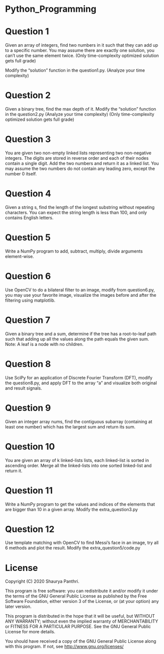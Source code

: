 # Python_Programming

# Question 1 
Given an array of integers, find two numbers in it such that they can add up to a specific number.
You may assume there are exactly one solution, you can’t use the same element twice. (Only time-complexity optimized solution gets full grade)


Modify the “solution” function in the question1.py.
(Analyze your time complexity)

# Question 2 
Given a binary tree, find the max depth of it. Modify the “solution” function in the question2.py (Analyze your time complexity) (Only time-complexity optimized solution gets full grade)

# Question 3 
You are given two non-empty linked lists representing two non-negative integers. The digits are stored in reverse order and each of their nodes contain a single digit. Add the two numbers and return it as a linked list.
You may assume the two numbers do not contain any leading zero, except the number 0 itself.


# Question 4 
Given a string s, find the length of the longest substring without repeating characters. You can expect the string length is less than 100, and only contains English letters.


# Question 5 
Write a NumPy program to add, subtract, multiply, divide arguments element-wise.

# Question 6 
Use OpenCV to do a bilateral filter to an image, modify from question6.py, you may use your favorite image, visualize the images before and after the filtering using matplotlib.

# Question 7 
Given a binary tree and a sum, determine if the tree has a root-to-leaf path such that adding up all the values along the path equals the given sum.
Note: A leaf is a node with no children.


# Question 8 
Use SciPy for an application of Discrete Fourier Transform (DFT), modify the question8.py, and apply DFT to the array “a” and visualize both original and result signals.

# Question 9 
Given an integer array nums, find the contiguous subarray (containing at least one number) which has the largest sum and return its sum.



# Question 10 
You are given an array of k linked-lists lists, each linked-list is sorted in ascending order.
Merge all the linked-lists into one sorted linked-list and return it.
 


# Question 11 
Write a NumPy program to get the values and indices of the elements that are bigger than 10 in a given array.
Modify the extra_question3.py

# Question 12 
Use template matching with OpenCV to find Messi’s face in an image, try all 6 methods and plot the result.
Modify the extra_question5/code.py


# License
Copyright (C) 2020 Shaurya Panthri.

This program is free software: you can redistribute it and/or modify it under the terms of the GNU General Public License as published by the Free Software Foundation, either version 3 of the License, or (at your option) any later version.

This program is distributed in the hope that it will be useful, but WITHOUT ANY WARRANTY; without even the implied warranty of MERCHANTABILITY or FITNESS FOR A PARTICULAR PURPOSE. See the GNU General Public License for more details.

You should have received a copy of the GNU General Public License along with this program. If not, see http://www.gnu.org/licenses/

